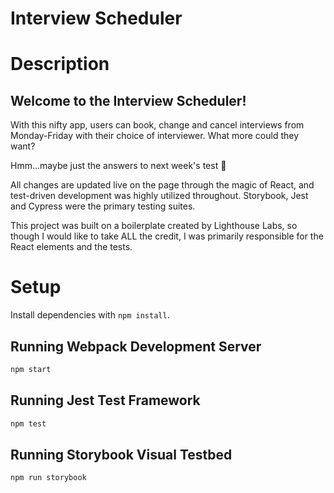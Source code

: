 # Interview Scheduler

# Description
## Welcome to the Interview Scheduler!

With this nifty app, users can book, change and cancel interviews from Monday-Friday with their choice of interviewer. What more could they want? 

Hmm...maybe just the answers to next week's test 👀

All changes are updated live on the page through the magic of React, and test-driven development was highly utilized throughout. Storybook, Jest and Cypress were the primary testing suites.

This project was built on a boilerplate created by Lighthouse Labs, so though I would like to take ALL the credit, I was primarily responsible for the React elements and the tests.

# Setup

Install dependencies with `npm install`.


## Running Webpack Development Server

```sh
npm start
```

## Running Jest Test Framework

```sh
npm test
```

## Running Storybook Visual Testbed

```sh
npm run storybook
```